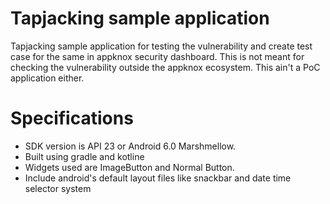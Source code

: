 # Tapjacking sample application 

Tapjacking sample application for testing the vulnerability and create test case for the same in appknox security dashboard. This is not meant for checking the vulnerability
outside the appknox ecosystem. This ain't a PoC application either.

# Specifications

- SDK version is API 23 or Android 6.0 Marshmellow.
- Built using gradle and kotline
- Widgets used are ImageButton and Normal Button.
- Include android's default layout files like snackbar and date time selector system


